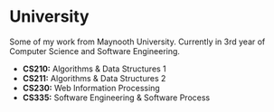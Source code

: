 # University
Some of my work from Maynooth University.
Currently in 3rd year of Computer Science and Software Engineering.


* **CS210:** Algorithms & Data Structures 1
* **CS211:** Algorithms & Data Structures 2
* **CS230:** Web Information Processing
* **CS335:** Software Engineering & Software Process
